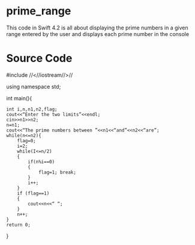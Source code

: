 # prime_range
This code in Swift 4.2 is all about displaying the prime numbers in a given range entered by the user and displays each prime number in the console
# Source Code
#include //<//iostream//>//

using namespace std;

int main(){

	int i,n,n1,n2,flag;
	cout<<“Enter the two limits”<<endl;
	cin>>n1>>n2;
	n=n1;
	cout<<“The prime numbers between ”<<n1<<“and”<<n2<<“are”;
	while(n<=n2){
		flag=0;
		i=2;
		while(I<=n/2)
		{
			if(n%i==0)
			{
				flag=1; break;
			}
			i++;
		}
		if (flag==1)
		{
			cout<<n<<“ “;
		}
		n++;
	}
	return 0;
}
